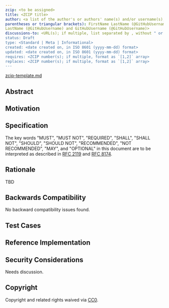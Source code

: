 ```yaml
---
zcip: <to be assigned>
title: <ZCIP title>
author: <a list of the author's or authors' name(s) and/or username(s), or name(s) and email(s), e.g. (use with the
parentheses or triangular brackets): FirstName LastName (@GitHubUsername), FirstName LastName <foo@bar.com>, FirstName
LastName (@GitHubUsername) and GitHubUsername (@GitHubUsername)>
discussions-to: <URL(s); if multiple, list separated by , without " or []>
status: Draft
type: <Standard | Meta | Informational>
created: <date created on, in ISO 8601 (yyyy-mm-dd) format>
updated: <date created on, in ISO 8601 (yyyy-mm-dd) format>
requires: <ZCIP number(s); if multiple, format as `[1,2]` array>
replaces: <ZCIP number(s); if multiple, format as `[1,2]` array>
---
```



<!--PROPOSE A NEW ZCIP-->
[zcip-template.md](zcip-template.md)
<!--NOTE: 
You can leave these HTML comments in your ZCIP and delete the visible text guides, they will not appear and may be helpful to refer to if you edit your ZCIP again.-->

<!-- STEPS TO SUBMIT A ZCIP:
1. Complete the header above.
2. Fill in as much content as is appropriate for the status of your ZCIP.-->

<!--ADDITIONAL INSTRUCTIONS FOR HEADER SECTION ABOVE-->

## Abstract

<!--
  The Abstract is a multi-sentence (short paragraph) technical summary. This should be a very terse and human-readable version of the specification section. Someone should be able to read only the abstract to get the gist of what this specification does.

  TODO: Remove this comment before submitting
-->

## Motivation

<!--
  This section is optional.

  The motivation section should include a description of any nontrivial problems the ZCIP solves. It should not describe how the ZCIP solves those problems, unless it is not immediately obvious. It should not describe why the ZCIP should be made into a standard, unless it is not immediately obvious.

  With a few exceptions, external links are not allowed. If you feel that a particular resource would demonstrate a compelling case for your ZCIP, then save it as a printer-friendly PDF, put it in the assets folder, and link to that copy.

  TODO: Remove this comment before submitting
-->

## Specification

<!--
  The Specification section should describe the syntax and semantics of any new feature. The specification should be detailed enough to allow competing, interoperable implementations for any of the current Ethereum platforms (besu, erigon, ethereumjs, go-ethereum, nethermind, or others).

  It is recommended to follow RFC 2119 and RFC 8170. Do not remove the key word definitions if RFC 2119 and RFC 8170 are followed.

  TODO: Remove this comment before submitting
-->

The key words "MUST", "MUST NOT", "REQUIRED", "SHALL", "SHALL NOT",
"SHOULD", "SHOULD NOT", "RECOMMENDED", "NOT RECOMMENDED", "MAY", and
"OPTIONAL" in this document are to be interpreted as described in [RFC
2119](https://datatracker.ietf.org/doc/html/rfc2119) and
[RFC 8174](https://datatracker.ietf.org/doc/html/rfc8174).

## Rationale

<!--
  The rationale fleshes out the specification by describing what motivated the design and why particular design decisions were made. It should describe alternate designs that were considered and related work, e.g. how the feature is supported in other languages.

  The current placeholder is acceptable for a draft.

  TODO: Remove this comment before submitting
-->

TBD

## Backwards Compatibility

<!--

  This section is optional.

  All ZCIPs that introduce backwards incompatibilities must include a section describing these incompatibilities and their severity. The ZCIP must explain how the author proposes to deal with these incompatibilities. ZCIP submissions without a sufficient backwards compatibility treatise may be rejected outright.

  The current placeholder is acceptable for a draft.

  TODO: Remove this comment before submitting
-->

No backward compatibility issues found.

## Test Cases

<!--
  This section is optional for non-Core ZCIPs.

  The Test Cases section should include expected input/output pairs, but may include a succinct set of executable tests. It should not include project build files. No new requirements may be be introduced here (meaning an implementation following only the Specification section should pass all tests here.)
  If the test suite is too large to reasonably be included inline, then consider adding it as one or more files in `../assets/zcip-####/`. External links will not be allowed

  TODO: Remove this comment before submitting
-->

## Reference Implementation

<!--
  This section is optional.

  The Reference Implementation section should include a minimal implementation that assists in understanding or implementing this specification. It should not include project build files. The reference implementation is not a replacement for the Specification section, and the proposal should still be understandable without it.
  If the reference implementation is too large to reasonably be included inline, then consider adding it as one or more files in `../assets/zcip-####/`. External links will not be allowed.

  TODO: Remove this comment before submitting
-->

## Security Considerations

<!--
  All ZCIPs must contain a section that discusses the security implications/considerations
  relevant to the proposed change. Include information that might be important for security 
  discussions, surfaces risks and can be used throughout the life cycle of the proposal. 
  E.g. include security-relevant design decisions, concerns, important discussions, 
  implementation-specific guidance and pitfalls, an outline of threats and risks and how they
  are being addressed. ZCIP submissions missing the "Security Considerations" section will be
  rejected. An ZCIP cannot proceed to status "Final" without a Security Considerations
  discussion deemed sufficient by the reviewers.

  TODO: Remove this comment before submitting

-->

Needs discussion.

## Copyright

Copyright and related rights waived via [CC0](../assets/LICENSE-CC0.md).
